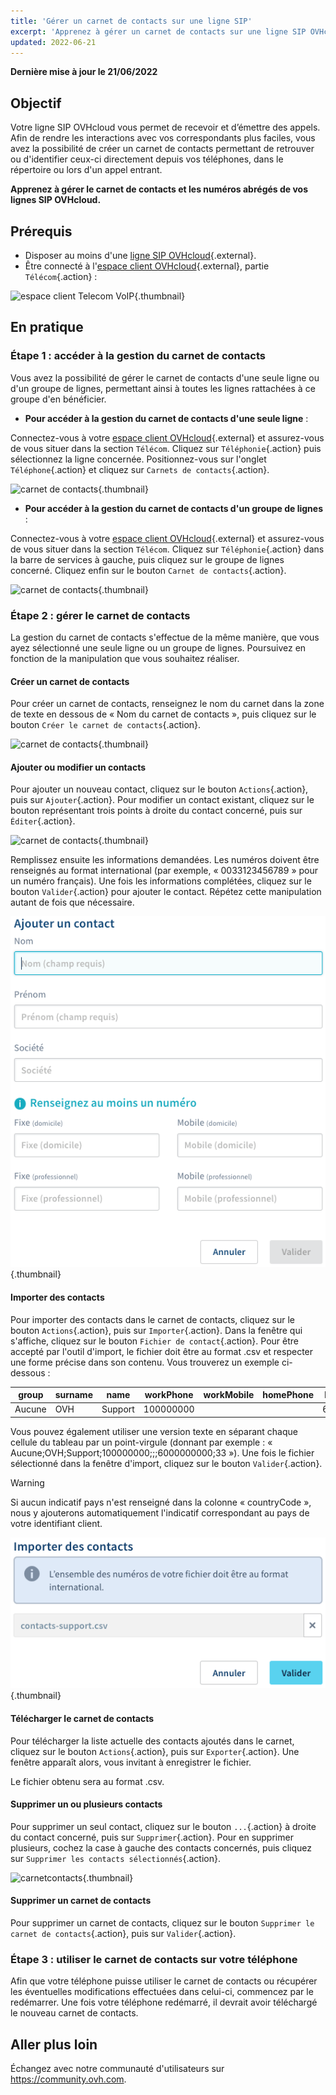 ```yaml
---
title: 'Gérer un carnet de contacts sur une ligne SIP'
excerpt: 'Apprenez à gérer un carnet de contacts sur une ligne SIP OVHcloud'
updated: 2022-06-21
---
```


**Dernière mise à jour le 21/06/2022**

## Objectif

Votre ligne SIP OVHcloud vous permet de recevoir et d’émettre des appels. Afin de rendre les interactions avec vos correspondants plus faciles, vous avez la possibilité de créer un carnet de contacts permettant de retrouver ou d'identifier ceux-ci directement depuis vos téléphones, dans le répertoire ou lors d'un appel entrant.

**Apprenez à gérer le carnet de contacts et les numéros abrégés de vos lignes SIP OVHcloud.**

## Prérequis

- Disposer au moins d'une [ligne SIP OVHcloud](https://www.ovhtelecom.fr/telephonie/voip/){.external}.
- Être connecté à l'[espace client OVHcloud](https://www.ovh.com/auth/?action=gotomanager&from=https://www.ovh.com/fr/&ovhSubsidiary=fr){.external}, partie `Télécom`{.action} :

![espace client Telecom VoIP](https://raw.githubusercontent.com/ovh/docs/master/templates/control-panel/product-selection/telecom/tpl-telecom-02-fr-voip.png){.thumbnail}

## En pratique

### Étape 1 : accéder à la gestion du carnet de contacts

Vous avez la possibilité de gérer le carnet de contacts d'une seule ligne ou d'un groupe de lignes, permettant ainsi à toutes les lignes rattachées à ce groupe d'en bénéficier.

- **Pour accéder à la gestion du carnet de contacts d'une seule ligne** :

Connectez-vous à votre [espace client OVHcloud](https://www.ovh.com/auth/?action=gotomanager&from=https://www.ovh.com/fr/&ovhSubsidiary=fr){.external} et assurez-vous de vous situer dans la section `Télécom`. Cliquez sur `Téléphonie`{.action} puis sélectionnez la ligne concernée. Positionnez-vous sur l'onglet `Téléphone`{.action} et cliquez sur `Carnets de contacts`{.action}.
 
![carnet de contacts](images/carnetligne.png){.thumbnail}

- **Pour accéder à la gestion du carnet de contacts d'un groupe de lignes** :

Connectez-vous à votre [espace client OVHcloud](https://www.ovh.com/auth/?action=gotomanager&from=https://www.ovh.com/fr/&ovhSubsidiary=fr){.external} et assurez-vous de vous situer dans la section `Télécom`. Cliquez sur `Téléphonie`{.action} dans la barre de services à gauche, puis cliquez sur le groupe de lignes concerné. Cliquez enfin sur le bouton `Carnet de contacts`{.action}.
 
![carnet de contacts](images/carnetgroupe.png){.thumbnail}

### Étape 2 : gérer le carnet de contacts

La gestion du carnet de contacts s'effectue de la même manière, que vous ayez sélectionné une seule ligne ou un groupe de lignes. Poursuivez en fonction de la manipulation que vous souhaitez réaliser.

#### Créer un carnet de contacts

Pour créer un carnet de contacts, renseignez le nom du carnet dans la zone de texte en dessous de « Nom du carnet de contacts », puis cliquez sur le bouton `Créer le carnet de contacts`{.action}.

![carnet de contacts](images/creercarnet.png){.thumbnail}

#### Ajouter ou modifier un contacts

Pour ajouter un nouveau contact, cliquez sur le bouton `Actions`{.action}, puis sur `Ajouter`{.action}. Pour modifier un contact existant, cliquez sur le bouton représentant trois points à droite du contact concerné, puis sur `Éditer`{.action}.

![carnet de contacts](images/creercarnetV2.png){.thumbnail}

Remplissez ensuite les informations demandées. Les numéros doivent être renseignés au format international (par exemple, « 0033123456789 » pour un numéro français). Une fois les informations complétées, cliquez sur le bouton `Valider`{.action} pour ajouter le contact. Répétez cette manipulation autant de fois que nécessaire.

![carnet de contacts](images/carnet-contacts-step5.png){.thumbnail}

#### Importer des contacts

Pour importer des contacts dans le carnet de contacts, cliquez sur le bouton `Actions`{.action}, puis sur `Importer`{.action}. Dans la fenêtre qui s'affiche, cliquez sur le bouton `Fichier de contact`{.action}. Pour être accepté par l'outil d'import, le fichier doit être au format .csv et respecter une forme précise dans son contenu. Vous trouverez un exemple ci-dessous :

|group|surname|name|workPhone|workMobile|homePhone|homeMobile|countryCode|
|---|---|---|---|---|---|---|---|
|Aucune|OVH|Support|100000000| | |6000000000|33|

Vous pouvez également utiliser une version texte en séparant chaque cellule du tableau par un point-virgule (donnant par exemple : « Aucune;OVH;Support;100000000;;;6000000000;33 »). Une fois le fichier sélectionné dans la fenêtre d'import, cliquez sur le bouton `Valider`{.action}.

> [!warning]
>
> Si aucun indicatif pays n'est renseigné dans la colonne « countryCode », nous y ajouterons automatiquement l'indicatif correspondant au pays de votre identifiant client. 
>

![carnetcontacts](images/carnet-contacts-step6.png){.thumbnail}

#### Télécharger le carnet de contacts

Pour télécharger la liste actuelle des contacts ajoutés dans le carnet, cliquez sur le bouton `Actions`{.action}, puis sur `Exporter`{.action}. Une fenêtre apparaît alors, vous invitant à enregistrer le fichier.

Le fichier obtenu sera au format .csv.

#### Supprimer un ou plusieurs contacts

Pour supprimer un seul contact, cliquez sur le bouton `...`{.action} à droite du contact concerné, puis sur `Supprimer`{.action}. Pour en supprimer plusieurs, cochez la case à gauche des contacts concernés, puis cliquez sur `Supprimer les contacts sélectionnés`{.action}.

![carnetcontacts](images/supprimercontact.png){.thumbnail}

#### Supprimer un carnet de contacts

Pour supprimer un carnet de contacts, cliquez sur le bouton `Supprimer le carnet de contacts`{.action}, puis sur `Valider`{.action}.

### Étape 3 : utiliser le carnet de contacts sur votre téléphone

Afin que votre téléphone puisse utiliser le carnet de contacts ou récupérer les éventuelles modifications effectuées dans celui-ci, commencez par le redémarrer. Une fois votre téléphone redémarré, il devrait avoir téléchargé le nouveau carnet de contacts.

## Aller plus loin

Échangez avec notre communauté d'utilisateurs sur <https://community.ovh.com>.
